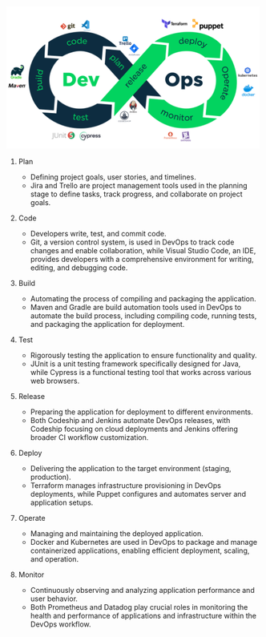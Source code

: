 ![DevOps Workflow and Toolchain](/armada_question1_devops.png)

1. Plan
    - Defining project goals, user stories, and timelines.
    - Jira and Trello are project management tools used in the planning stage to define tasks, track progress, and collaborate on project goals.

2. Code
    - Developers write, test, and commit code.
    - Git, a version control system, is used in DevOps to track code changes and enable collaboration, while Visual Studio Code, an IDE, provides developers with a comprehensive environment for writing, editing, and debugging code.

3. Build
    - Automating the process of compiling and packaging the application.
    - Maven and Gradle are build automation tools used in DevOps to automate the build process, including compiling code, running tests, and packaging the application for deployment.

4. Test
    - Rigorously testing the application to ensure functionality and quality.
    - JUnit is a unit testing framework specifically designed for Java, while Cypress is a functional testing tool that works across various web browsers.

5. Release
    - Preparing the application for deployment to different environments.
    - Both Codeship and Jenkins automate DevOps releases, with Codeship focusing on cloud deployments and Jenkins offering broader CI workflow customization.

6. Deploy
    - Delivering the application to the target environment (staging, production).
    - Terraform manages infrastructure provisioning in DevOps deployments, while Puppet configures and automates server and application setups.

7. Operate
    - Managing and maintaining the deployed application.
    - Docker and Kubernetes are used in DevOps to package and manage containerized applications, enabling efficient deployment, scaling, and operation.

8. Monitor
    - Continuously observing and analyzing application performance and user behavior.
    - Both Prometheus and Datadog play crucial roles in monitoring the health and performance of applications and infrastructure within the DevOps workflow.
    